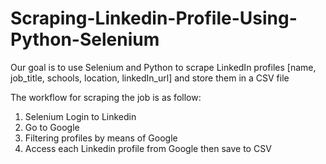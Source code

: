 # Scraping-Linkedin-Profile-Using-Python-Selenium
Our goal is to use Selenium and Python to scrape LinkedIn profiles [name, job_title, schools, location, linkedIn_url] and store them in a CSV file 

The workflow for scraping the job is as follow:
1) Selenium Login to Linkedin
2) Go to Google 
3) Filtering profiles by means of Google 
4) Access each Linkedin profile from Google then save to CSV
